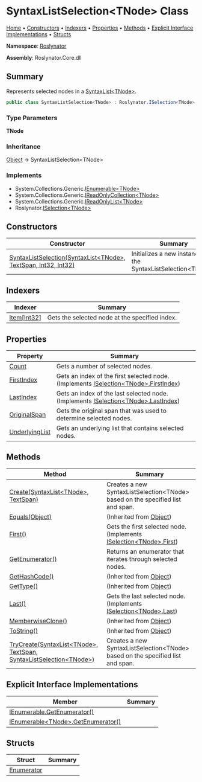 # SyntaxListSelection\<TNode> Class

[Home](../../README.md) &#x2022; [Constructors](#constructors) &#x2022; [Indexers](#indexers) &#x2022; [Properties](#properties) &#x2022; [Methods](#methods) &#x2022; [Explicit Interface Implementations](#explicit-interface-implementations) &#x2022; [Structs](#structs)

**Namespace**: [Roslynator](../README.md)

**Assembly**: Roslynator\.Core\.dll

## Summary

Represents selected nodes in a [SyntaxList\<TNode>](https://docs.microsoft.com/en-us/dotnet/api/microsoft.codeanalysis.syntaxlist-1)\.

```csharp
public class SyntaxListSelection<TNode> : Roslynator.ISelection<TNode> where TNode : Microsoft.CodeAnalysis.SyntaxNode
```

### Type Parameters

**TNode**

### Inheritance

[Object](https://docs.microsoft.com/en-us/dotnet/api/system.object) &#x2192; SyntaxListSelection\<TNode>

### Implements

* System\.Collections\.Generic\.[IEnumerable\<TNode>](https://docs.microsoft.com/en-us/dotnet/api/system.collections.generic.ienumerable-1)
* System\.Collections\.Generic\.[IReadOnlyCollection\<TNode>](https://docs.microsoft.com/en-us/dotnet/api/system.collections.generic.ireadonlycollection-1)
* System\.Collections\.Generic\.[IReadOnlyList\<TNode>](https://docs.microsoft.com/en-us/dotnet/api/system.collections.generic.ireadonlylist-1)
* Roslynator\.[ISelection\<TNode>](../ISelection-1/README.md)

## Constructors

| Constructor | Summary |
| ----------- | ------- |
| [SyntaxListSelection(SyntaxList\<TNode>, TextSpan, Int32, Int32)](-ctor/README.md) | Initializes a new instance of the SyntaxListSelection\<TNode>\. |

## Indexers

| Indexer | Summary |
| ------- | ------- |
| [Item\[Int32\]](Item/README.md) | Gets the selected node at the specified index\. |

## Properties

| Property | Summary |
| -------- | ------- |
| [Count](Count/README.md) | Gets a number of selected nodes\. |
| [FirstIndex](FirstIndex/README.md) | Gets an index of the first selected node\. \(Implements [ISelection\<TNode>.FirstIndex](../ISelection-1/FirstIndex/README.md)\) |
| [LastIndex](LastIndex/README.md) | Gets an index of the last selected node\. \(Implements [ISelection\<TNode>.LastIndex](../ISelection-1/LastIndex/README.md)\) |
| [OriginalSpan](OriginalSpan/README.md) | Gets the original span that was used to determine selected nodes\. |
| [UnderlyingList](UnderlyingList/README.md) | Gets an underlying list that contains selected nodes\. |

## Methods

| Method | Summary |
| ------ | ------- |
| [Create(SyntaxList\<TNode>, TextSpan)](Create/README.md) | Creates a new SyntaxListSelection\<TNode> based on the specified list and span\. |
| [Equals(Object)](https://docs.microsoft.com/en-us/dotnet/api/system.object.equals) |  \(Inherited from [Object](https://docs.microsoft.com/en-us/dotnet/api/system.object)\) |
| [First()](First/README.md) | Gets the first selected node\. \(Implements [ISelection\<TNode>.First](../ISelection-1/First/README.md)\) |
| [GetEnumerator()](GetEnumerator/README.md) | Returns an enumerator that iterates through selected nodes\. |
| [GetHashCode()](https://docs.microsoft.com/en-us/dotnet/api/system.object.gethashcode) |  \(Inherited from [Object](https://docs.microsoft.com/en-us/dotnet/api/system.object)\) |
| [GetType()](https://docs.microsoft.com/en-us/dotnet/api/system.object.gettype) |  \(Inherited from [Object](https://docs.microsoft.com/en-us/dotnet/api/system.object)\) |
| [Last()](Last/README.md) | Gets the last selected node\. \(Implements [ISelection\<TNode>.Last](../ISelection-1/Last/README.md)\) |
| [MemberwiseClone()](https://docs.microsoft.com/en-us/dotnet/api/system.object.memberwiseclone) |  \(Inherited from [Object](https://docs.microsoft.com/en-us/dotnet/api/system.object)\) |
| [ToString()](https://docs.microsoft.com/en-us/dotnet/api/system.object.tostring) |  \(Inherited from [Object](https://docs.microsoft.com/en-us/dotnet/api/system.object)\) |
| [TryCreate(SyntaxList\<TNode>, TextSpan, SyntaxListSelection\<TNode>)](TryCreate/README.md) | Creates a new SyntaxListSelection\<TNode> based on the specified list and span\. |

## Explicit Interface Implementations

| Member | Summary |
| ------ | ------- |
| [IEnumerable.GetEnumerator()](System-Collections-IEnumerable-GetEnumerator/README.md) | |
| [IEnumerable\<TNode>.GetEnumerator()](System-Collections-Generic-IEnumerable-TNode--GetEnumerator/README.md) | |

## Structs

| Struct | Summary |
| ------ | ------- |
| [Enumerator](Enumerator/README.md) | |

